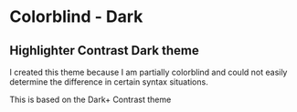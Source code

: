 # Colorblind - Dark
## Highlighter Contrast Dark theme

I created this theme because I am partially colorblind and could not easily determine the difference in certain syntax situations.

This is based on the Dark+ Contrast theme